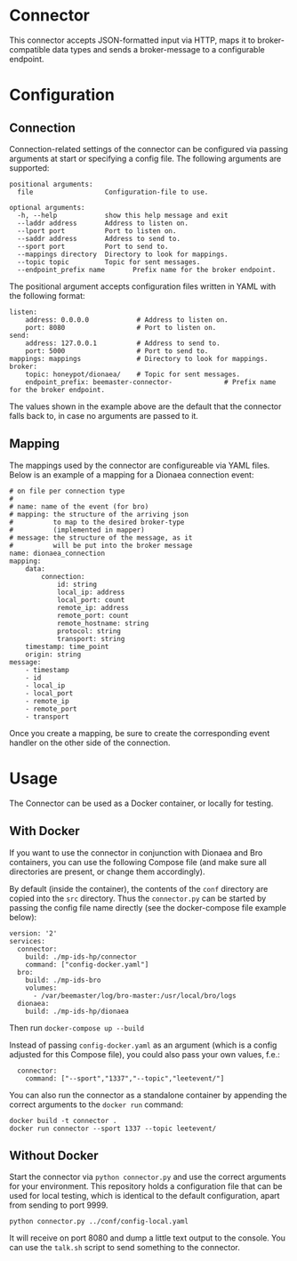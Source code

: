 # Connector

This connector accepts JSON-formatted input via HTTP, maps it to broker-compatible data types and sends a broker-message to a configurable endpoint.

# Configuration
## Connection
Connection-related settings of the connector can be configured via passing arguments at start or specifying a config file. The following arguments are supported:

```
positional arguments:
  file                  Configuration-file to use.

optional arguments:
  -h, --help            show this help message and exit
  --laddr address       Address to listen on.
  --lport port          Port to listen on.
  --saddr address       Address to send to.
  --sport port          Port to send to.
  --mappings directory  Directory to look for mappings.
  --topic topic         Topic for sent messages.
  --endpoint_prefix name       Prefix name for the broker endpoint.
```

The positional argument accepts configuration files written in YAML with the following format:

```
listen:
    address: 0.0.0.0            # Address to listen on.
    port: 8080                  # Port to listen on.
send:
    address: 127.0.0.1          # Address to send to.
    port: 5000                  # Port to send to.
mappings: mappings              # Directory to look for mappings.
broker:
    topic: honeypot/dionaea/    # Topic for sent messages.
    endpoint_prefix: beemaster-connector-             # Prefix name for the broker endpoint.
```
The values shown in the example above are the default that the connector falls back to, in case no arguments are passed to it.

## Mapping
The mappings used by the connector are configureable via YAML files. Below is an example of a mapping for a Dionaea connection event:

```
# on file per connection type
#
# name: name of the event (for bro)
# mapping: the structure of the arriving json
#          to map to the desired broker-type
#          (implemented in mapper)
# message: the structure of the message, as it
#          will be put into the broker message
name: dionaea_connection
mapping:
    data:
        connection:
            id: string
            local_ip: address
            local_port: count
            remote_ip: address
            remote_port: count
            remote_hostname: string
            protocol: string
            transport: string
    timestamp: time_point
    origin: string
message:
    - timestamp
    - id
    - local_ip
    - local_port
    - remote_ip
    - remote_port
    - transport
```

Once you create a mapping, be sure to create the corresponding event handler on the other side of the connection.

# Usage
The Connector can be used as a Docker container, or locally for testing.

## With Docker

If you want to use the connector in conjunction with Dionaea and Bro containers, you can use the following Compose file (and make sure all directories are present, or change them accordingly).

By default (inside the container), the contents of the `conf` directory are copied into the `src` directory. Thus the `connector.py` can be started by passing the config file name directly (see the docker-compose file example below):

```
version: '2'
services:
  connector:
    build: ./mp-ids-hp/connector
    command: ["config-docker.yaml"] 
  bro:
    build: ./mp-ids-bro
    volumes:
      - /var/beemaster/log/bro-master:/usr/local/bro/logs
  dionaea:
    build: ./mp-ids-hp/dionaea
```

Then run `docker-compose up --build`

Instead of passing `config-docker.yaml` as an argument (which is a config adjusted for this Compose file), you could also pass your own values, f.e.: 
```
  connector:
    command: ["--sport","1337","--topic","leetevent/"]
```

You can also run the connector as a standalone container by appending the correct arguments to the `docker run` command:

```
docker build -t connector .
docker run connector --sport 1337 --topic leetevent/
```

## Without Docker

Start the connector via `python connector.py` and use the correct arguments for your environment. This repository holds a configuration file that can be used for local testing, which is identical to the default configuration, apart from sending to port 9999.

`python connector.py ../conf/config-local.yaml`

It will receive on port 8080 and dump a little text output to the console.
You can use the `talk.sh` script to send something to the connector.


